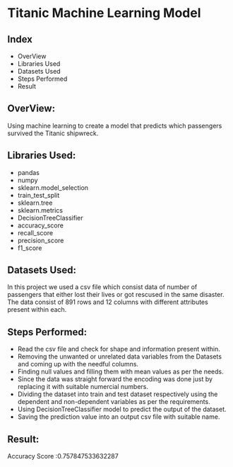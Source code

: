 
# Titanic Machine Learning Model

## Index
* OverView
* Libraries Used
* Datasets Used
* Steps Performed
* Result


## OverView:

Using machine learning to create a model that predicts which passengers survived the Titanic shipwreck.


## Libraries Used:
 * pandas
 * numpy
 * sklearn.model_selection
 * train_test_split
 * sklearn.tree
 * sklearn.metrics
 * DecisionTreeClassifier
 * accuracy_score
 * recall_score
 * precision_score
 * f1_score

 ## Datasets Used:

 In this project we used a csv file which consist data of number of passengers that either lost their lives or got rescused in the same disaster.
 The data consist of 891 rows and 12 columns with different attributes present within each.


 ## Steps Performed:
 * Read the csv file and check for shape and information present within.
 * Removing the unwanted or unrelated data variables from the Datasets and coming up with the needful columns.
 * Finding null values and filling them with mean values as per the needs.
 * Since the data was straight forward the encoding was done just by replacing it with suitable numercial numbers.
 * Dividing the dataset into train and test dataset respectively using the dependent and non-dependent variables as per the requirements.
 * Using DecisionTreeClassifier model to predict the output of the dataset.
 * Saving the prediction value into an output csv file with suitable name.

 ## Result:
 Accuracy Score :0.757847533632287

 


